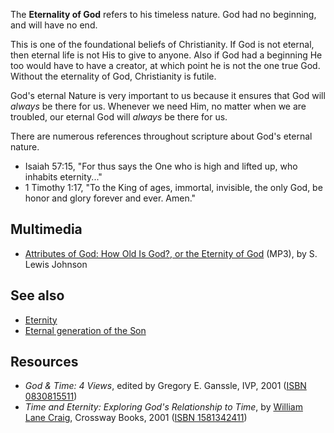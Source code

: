 The **Eternality of God** refers to his timeless nature. God had no
beginning, and will have no end.

This is one of the foundational beliefs of Christianity. If God is
not eternal, then eternal life is not His to give to anyone. Also
if God had a beginning He too would have to have a creator, at
which point he is not the one true God. Without the eternality of
God, Christianity is futile.

God's eternal Nature is very important to us because it ensures
that God will *always* be there for us. Whenever we need Him, no
matter when we are troubled, our eternal God will *always* be there
for us.

There are numerous references throughout scripture about God's
eternal nature.

-   Isaiah 57:15, "For thus says the One who is high and lifted up,
    who inhabits eternity..."
-   1 Timothy 1:17, "To the King of ages, immortal, invisible, the
    only God, be honor and glory forever and ever. Amen."



## Multimedia

-   [Attributes of God: How Old Is God?, or the Eternity of God](http://www.believerschapeldallas.org/audio/slj-69_systematic-theology/092_SLJ_69_32K.mp3)
    (MP3), by S. Lewis Johnson

## See also

-   [Eternity](Eternity "Eternity")
-   [Eternal generation of the Son](Eternal_generation_of_the_Son "Eternal generation of the Son")

## Resources

-   *God & Time: 4 Views*, edited by Gregory E. Ganssle, IVP, 2001
    ([ISBN 0830815511](http://www.theopedia.com/Special:BookSources/0830815511))
-   *Time and Eternity: Exploring God's Relationship to Time*, by
    [William Lane Craig](William_Lane_Craig "William Lane Craig"),
    Crossway Books, 2001
    ([ISBN 1581342411](http://www.theopedia.com/Special:BookSources/1581342411))



